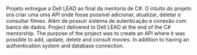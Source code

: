 Projeto entregue a Dell LEAD ao final da mentoria de C#. O intuito do projeto era criar uma uma API onde fosse possível adicionar, atualizar, deletar e consultar filmes. Além de possuir sistema de autenticação e conexão com banco de dados.
Project delivered to Dell LEAD at the end of the C# mentorship. The purpose of the project was to create an API where it was possible to add, update, delete and consult movies. In addition to having an authentication system and database connection.
